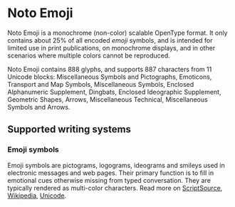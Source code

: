 
# Noto Emoji

Noto Emoji is a monochrome (non-color) scalable OpenType format. It only contains about 25% of all encoded _emoji_ symbols, and is intended for limited use in print publications, on monochrome displays, and in other scenarios where multiple colors cannot be reproduced. 

Noto Emoji contains 888 glyphs, and supports 887 characters from 11 Unicode blocks: Miscellaneous Symbols and Pictographs, Emoticons, Transport and Map Symbols, Miscellaneous Symbols, Enclosed Alphanumeric Supplement, Dingbats, Enclosed Ideographic Supplement, Geometric Shapes, Arrows, Miscellaneous Technical, Miscellaneous Symbols and Arrows.


## Supported writing systems


### Emoji symbols

Emoji symbols are pictograms, logograms, ideograms and smileys used in electronic messages and web pages. Their primary function is to fill in emotional cues otherwise missing from typed conversation. They are typically rendered as multi-color characters. Read more on [ScriptSource](https://scriptsource.org/scr/Zsye), [Wikipedia](https://en.wikipedia.org/wiki/ISO_15924:Zsye), [Unicode](https://www.unicode.org/versions/Unicode13.0.0/ch22.pdf#G12367).

